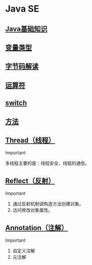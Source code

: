 # Java SE

## [Java基础知识](https://github.com/camelliaxiaohua/JavaSE/tree/master/Part1/src/com/camellia/basic)

## [变量类型](https://github.com/camelliaxiaohua/JavaSE/tree/master/Part1/src/com/camellia/variable)
## [字节码解读]()
## [运算符]()
## [switch]()
## [方法]()

## [Thread（线程）](https://github.com/camelliaxiaohua/JavaSE/blob/master/Part3/src/com/camellia/thread/readme.md)
> [!IMPORTANT]
>
> 多线程主要的是：线程安全、线程的通信。

## [Reflect（反射）](https://github.com/camelliaxiaohua/JavaSE/tree/master/Part3/src/com/camellia/reflect/readme.md)
> [!IMPORTANT]
>1. 通过反射机制调构造方法创建对象。
>2. 访问修改对象属性。

## [Annotation（注解）](https://github.com/camelliaxiaohua/JavaSE/blob/master/Part3/src/com/camellia/annotation/readme.md)
> [!IMPORTANT]
> 1. 自定义注解
> 2. 元注解

